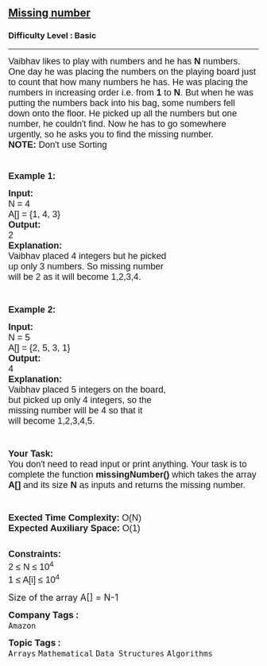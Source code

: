 <h2><a href="https://practice.geeksforgeeks.org/problems/missing-number4257/1?page=2&difficulty%5B%5D=-1&category%5B%5D=Arrays&sortBy=submissions">Missing number</a></h2><h3>Difficulty Level : Basic</h3><hr><div class="problems_problem_content__Xm_eO"><p><span style="font-family:arial,helvetica,sans-serif"><span style="font-size:18px">Vaibhav likes to play with numbers and he has <strong>N</strong> numbers. One day he was&nbsp;placing the numbers on the playing board just to count that how many numbers he has. He was placing the numbers in increasing order i.e. from <strong>1</strong> to <strong>N</strong>. But when he was putting the numbers back into his bag, some numbers fell down onto the floor. He picked up all the numbers but one number, he couldn't find. Now he has to go somewhere urgently, so he asks you to find the missing number.<br>
<strong>NOTE: </strong>Don't use Sorting<br>
<br>
<br>
<strong>Example 1:</strong></span></span></p>

<pre><span style="font-family:arial,helvetica,sans-serif"><span style="font-size:18px"><strong>Input:   </strong>                                                    
N = 4                                        
A[] = {1, 4, 3}
<strong>Output:</strong>
2     
<strong>Explanation:</strong>
Vaibhav placed 4 integers but he picked
up only 3 numbers. So missing number
will be 2 as it will become 1,2,3,4.</span></span></pre>

<p>&nbsp;</p>

<p><span style="font-family:arial,helvetica,sans-serif"><span style="font-size:18px"><strong>Example 2:</strong></span></span></p>

<pre><span style="font-family:arial,helvetica,sans-serif"><span style="font-size:18px"><strong>Input:   </strong>                     
N = 5
A[] = {2, 5, 3, 1}
<strong>Output:</strong>
4
<strong>Explanation:</strong>
Vaibhav placed 5 integers on the board,
but picked up only 4 integers, so the
missing number will be 4 so that it
will become 1,2,3,4,5.</span></span></pre>

<p>&nbsp;</p>

<p><span style="font-family:arial,helvetica,sans-serif"><span style="font-size:18px"><strong>Your Task:&nbsp;&nbsp;</strong><br>
You don't need to read input or print anything. Your task is to complete the function&nbsp;<strong>missingNumber()</strong>&nbsp;which takes the array <strong>A[]</strong> and its size <strong>N</strong><strong> </strong>as inputs and returns the missing number.</span></span></p>

<p>&nbsp;</p>

<p><span style="font-family:arial,helvetica,sans-serif"><span style="font-size:18px"><strong>Exected Time Complexity:</strong> O(N)<br>
<strong>Expected Auxiliary Space:</strong> O(1)</span></span></p>

<p><br>
<span style="font-family:arial,helvetica,sans-serif"><span style="font-size:18px"><strong>Constraints:</strong><br>
2 ≤ N ≤ 10<sup>4</sup><br>
1 ≤ A[i] ≤ 10<sup>4</sup></span></span></p>

<p><span style="font-size:18px">Size of the array A[] =&nbsp;N-1&nbsp;</span></p>
</div><p><span style=font-size:18px><strong>Company Tags : </strong><br><code>Amazon</code>&nbsp;<br><p><span style=font-size:18px><strong>Topic Tags : </strong><br><code>Arrays</code>&nbsp;<code>Mathematical</code>&nbsp;<code>Data Structures</code>&nbsp;<code>Algorithms</code>&nbsp;